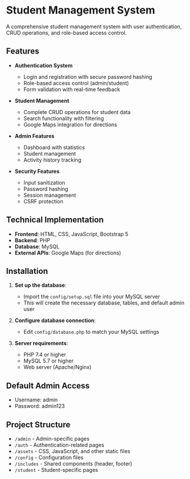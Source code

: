 # Student Management System

A comprehensive student management system with user authentication, CRUD operations, and role-based access control.

## Features

- **Authentication System**
  - Login and registration with secure password hashing
  - Role-based access control (admin/student)
  - Form validation with real-time feedback

- **Student Management**
  - Complete CRUD operations for student data
  - Search functionality with filtering
  - Google Maps integration for directions

- **Admin Features**
  - Dashboard with statistics
  - Student management
  - Activity history tracking

- **Security Features**
  - Input sanitization
  - Password hashing
  - Session management
  - CSRF protection

## Technical Implementation

- **Frontend**: HTML, CSS, JavaScript, Bootstrap 5
- **Backend**: PHP
- **Database**: MySQL
- **External APIs**: Google Maps (for directions)

## Installation

1. **Set up the database**:
   - Import the `config/setup.sql` file into your MySQL server
   - This will create the necessary database, tables, and default admin user

2. **Configure database connection**:
   - Edit `config/database.php` to match your MySQL settings

3. **Server requirements**:
   - PHP 7.4 or higher
   - MySQL 5.7 or higher
   - Web server (Apache/Nginx)

## Default Admin Access

- Username: admin
- Password: admin123

## Project Structure

- `/admin` - Admin-specific pages
- `/auth` - Authentication-related pages
- `/assets` - CSS, JavaScript, and other static files
- `/config` - Configuration files
- `/includes` - Shared components (header, footer)
- `/student` - Student-specific pages

